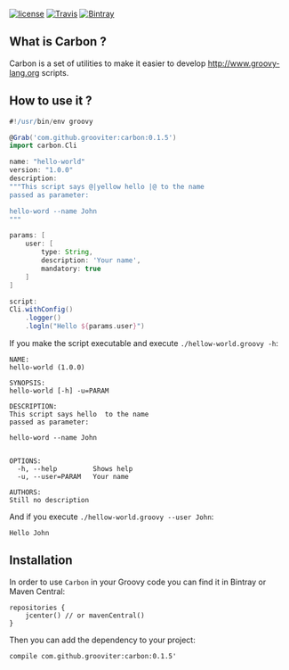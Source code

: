 [![license](https://img.shields.io/github/license/grooviter/carbon.svg)](https://www.apache.org/licenses/LICENSE-2.0) [![Travis](https://img.shields.io/travis/grooviter/carbon.svg)](https://travis-ci.org/grooviter/carbon) [![Bintray](https://img.shields.io/bintray/v/grooviter/maven/carbon.svg)](https://bintray.com/grooviter/maven/carbon)

## What is Carbon ?

Carbon is a set of utilities to make it easier to develop http://www.groovy-lang.org scripts.

## How to use it ?

```Groovy
#!/usr/bin/env groovy

@Grab('com.github.grooviter:carbon:0.1.5')
import carbon.Cli

name: "hello-world"
version: "1.0.0"
description:
"""This script says @|yellow hello |@ to the name
passed as parameter:

hello-word --name John
"""

params: [
    user: [
        type: String,
        description: 'Your name',
        mandatory: true
    ]
]

script:
Cli.withConfig()
    .logger()
    .logln("Hello ${params.user}")

```

If you make the script executable and execute `./hellow-world.groovy -h`:

```
NAME:
hello-world (1.0.0)

SYNOPSIS:
hello-world [-h] -u=PARAM

DESCRIPTION:
This script says hello  to the name
passed as parameter:

hello-word --name John


OPTIONS:
  -h, --help         Shows help
  -u, --user=PARAM   Your name

AUTHORS:
Still no description
```

And if you execute `./hellow-world.groovy --user John`:

```
Hello John
```

## Installation

In order to use `Carbon` in your Groovy code you can find it in Bintray or Maven Central:

    repositories {
        jcenter() // or mavenCentral()
    }

Then you can add the dependency to your project:

    compile com.github.grooviter:carbon:0.1.5'
